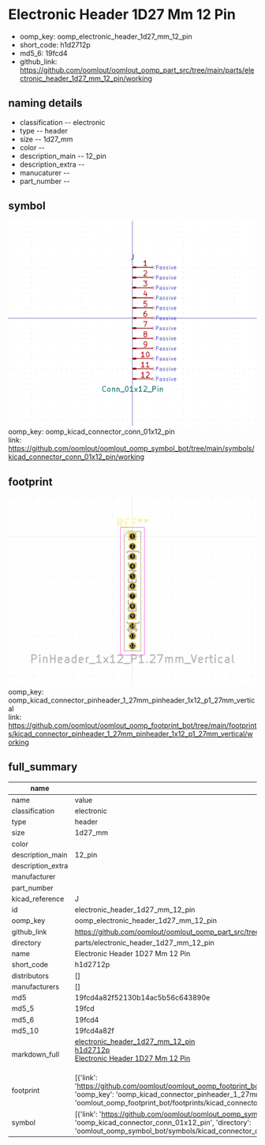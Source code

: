 # Electronic Header 1D27 Mm 12 Pin

  
* oomp_key: oomp_electronic_header_1d27_mm_12_pin 
* short_code: h1d2712p
* md5_6: 19fcd4  
* github_link: https://github.com/oomlout/oomlout_oomp_part_src/tree/main/parts/electronic_header_1d27_mm_12_pin/working  
## naming details
* classification -- electronic
* type -- header
* size -- 1d27_mm
* color -- 
* description_main -- 12_pin
* description_extra -- 
* manucaturer -- 
* part_number -- 



## symbol

![](symbol/0/working/working_600.png)  
oomp_key: oomp_kicad_connector_conn_01x12_pin  
link: https://github.com/oomlout/oomlout_oomp_symbol_bot/tree/main/symbols/kicad_connector_conn_01x12_pin/working  

## footprint

![](footprint/0/working/working_600.png)  
oomp_key: oomp_kicad_connector_pinheader_1_27mm_pinheader_1x12_p1_27mm_vertical  
link: https://github.com/oomlout/oomlout_oomp_footprint_bot/tree/main/footprints/kicad_connector_pinheader_1_27mm_pinheader_1x12_p1_27mm_vertical/working  

## full_summary
| name | value | 
| --- | --- | 
| name | value | 
| classification | electronic | 
| type | header | 
| size | 1d27_mm | 
| color |  | 
| description_main | 12_pin | 
| description_extra |  | 
| manufacturer |  | 
| part_number |  | 
| kicad_reference | J | 
| id | electronic_header_1d27_mm_12_pin | 
| oomp_key | oomp_electronic_header_1d27_mm_12_pin | 
| github_link | https://github.com/oomlout/oomlout_oomp_part_src/tree/main/parts/electronic_header_1d27_mm_12_pin/working | 
| directory | parts/electronic_header_1d27_mm_12_pin | 
| name | Electronic Header 1D27 Mm 12 Pin | 
| short_code | h1d2712p | 
| distributors | [] | 
| manufacturers | [] | 
| md5 | 19fcd4a82f52130b14ac5b56c643890e | 
| md5_5 | 19fcd | 
| md5_6 | 19fcd4 | 
| md5_10 | 19fcd4a82f | 
| markdown_full | [electronic_header_1d27_mm_12_pin](https://github.com/oomlout/oomlout_oomp_part_src/tree/main/parts/electronic_header_1d27_mm_12_pin/working)<br>[h1d2712p](https://github.com/oomlout/oomlout_oomp_part_src/tree/main/parts/electronic_header_1d27_mm_12_pin/working)<br>[Electronic Header 1D27 Mm 12 Pin](https://github.com/oomlout/oomlout_oomp_part_src/tree/main/parts/electronic_header_1d27_mm_12_pin/working)<br><br> | 
| footprint | [{'link': 'https://github.com/oomlout/oomlout_oomp_footprint_bot/tree/main/foootprntss/kicad_connector_pinheader_1_27mm_pinheader_1x12_p1_27mm_vertical', 'oomp_key': 'oomp_kicad_connector_pinheader_1_27mm_pinheader_1x12_p1_27mm_vertical', 'directory': 'oomlout_oomp_footprint_bot/footprints/kicad_connector_pinheader_1_27mm_pinheader_1x12_p1_27mm_vertical//working/working.kicad_mod'}] | 
| symbol | [{'link': 'https://github.com/oomlout/oomlout_oomp_symbol_bot/tree/main/symbols/kicad_connector_conn_01x12_pin', 'oomp_key': 'oomp_kicad_connector_conn_01x12_pin', 'directory': 'oomlout_oomp_symbol_bot/symbols/kicad_connector_conn_01x12_pin//working/working.kicad_sym'}] | 
